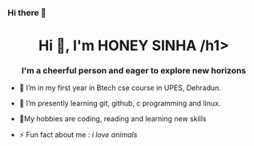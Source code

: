 ### Hi there 👋
<h1 align="center">Hi 👋, I'm HONEY SINHA /h1>
<h3 align="center"> I'm a cheerful person and eager to explore new horizons </h3>

- 🔭 I’m in my first year in Btech cse course in UPES, Dehradun.
- 🌱 I’m presently learning git, github, c programming and linux. 
- 💬My hobbies are coding, reading and learning new skills

- ⚡ Fun fact about me : *i love animals*
